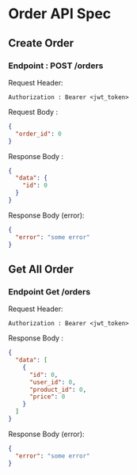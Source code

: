 # Order API Spec

## Create Order

### Endpoint : POST /orders

Request Header:

```
Authorization : Bearer <jwt_token>
```

Request Body :

```json
{
  "order_id": 0
}
```

Response Body :

```json
{
  "data": {
    "id": 0
  }
}
```

Response Body (error):

```json
{
  "error": "some error"
}
```

## Get All Order

### Endpoint Get /orders

Request Header:

```
Authorization : Bearer <jwt_token>
```

Response Body :

```json
{
  "data": [
    {
      "id": 0,
      "user_id": 0,
      "product_id": 0,
      "price": 0
    }
  ]
}
```

Response Body (error):

```json
{
  "error": "some error"
}
```
